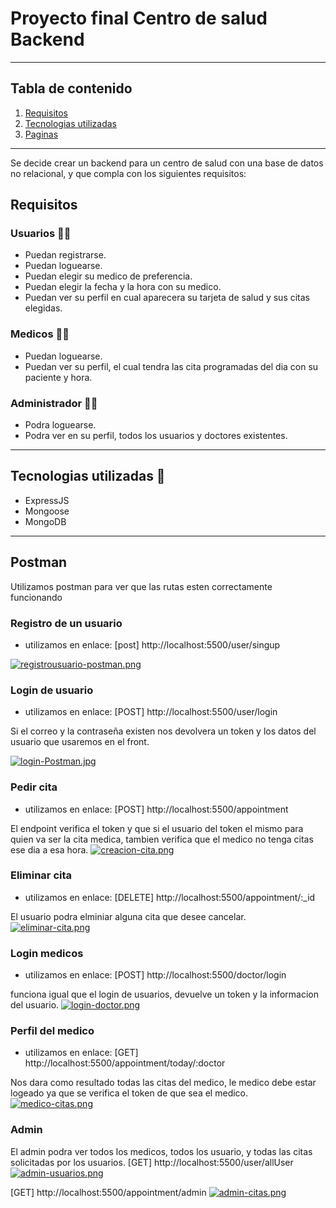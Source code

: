 # Proyecto final Centro de salud Backend
***

## Tabla de contenido
1. [Requisitos](#Requisitos)
2. [Tecnologias utilizadas](#Tecnologias_utilizadas)
3. [Paginas](#Paginas)
*** 
Se decide crear un backend para un centro de salud con una base de datos no relacional, y que compla con los siguientes requisitos:

## Requisitos

### Usuarios 🧑👩
* Puedan registrarse.
* Puedan loguearse.
* Puedan elegir su medico de preferencia.
* Puedan elegir la fecha y la hora con su medico.
* Puedan ver su perfil en cual aparecera su tarjeta de salud y sus citas elegidas.

### Medicos 👨‍⚕️
* Puedan loguearse.
* Puedan ver su perfil, el cual tendra las cita programadas del dia con su paciente y hora.

### Administrador 👨‍💼
* Podra loguearse.
* Podra ver en su perfil, todos los usuarios y doctores existentes.
***

## Tecnologias utilizadas 🦾

* ExpressJS
* Mongoose
* MongoDB
***

## Postman
 Utilizamos postman para ver que las rutas esten correctamente funcionando 

### Registro de un usuario

- utilizamos en enlace:
[post] http://localhost:5500/user/singup

[![registrousuario-postman.png](https://i.postimg.cc/k5W2vYbC/registrousuario-postman.png)](https://postimg.cc/FfsF9ZpC)

### Login de usuario 

- utilizamos en enlace:
[POST] http://localhost:5500/user/login

Si el correo y la contraseña existen nos devolvera un token y los datos del usuario que usaremos en el front.

[![login-Postman.jpg](https://i.postimg.cc/k4x43TNc/login-Postman.jpg)](https://postimg.cc/r0wc5CP0)

### Pedir cita 
- utilizamos en enlace:
[POST] http://localhost:5500/appointment

El endpoint verifica el token y que si el usuario del token el mismo para quien va ser la cita medica,
tambien verifica que el medico no tenga citas ese dia a esa hora.
[![creacion-cita.png](https://i.postimg.cc/g061Hrq1/creacion-cita.png)](https://postimg.cc/HJdSpYNt)

### Eliminar cita 
- utilizamos en enlace:
[DELETE] http://localhost:5500/appointment/:_id

El usuario podra elminiar alguna cita que desee cancelar.
[![eliminar-cita.png](https://i.postimg.cc/jSgYxGZd/eliminar-cita.png)](https://postimg.cc/MnQFt3Ch)

### Login medicos
- utilizamos en enlace:
[POST] http://localhost:5500/doctor/login

funciona igual que el login de usuarios, devuelve un token y la informacion del usuario.
[![login-doctor.png](https://i.postimg.cc/L5NHFhWN/login-doctor.png)](https://postimg.cc/JHHwb7Mk)

### Perfil del medico
- utilizamos en enlace:
[GET] http://localhost:5500/appointment/today/:doctor

Nos dara como resultado todas las citas del medico, le medico debe estar logeado ya que se verifica el token de que sea el medico.
[![medico-citas.png](https://i.postimg.cc/j2V8qhpj/medico-citas.png)](https://postimg.cc/r0JGQ5F6)

### Admin
El admin podra ver todos los medicos, todos los usuario, y todas las citas solicitadas por los usuarios.
 [GET] http://localhost:5500/user/allUser
 [![admin-usuarios.png](https://i.postimg.cc/qRfBszS5/admin-usuarios.png)](https://postimg.cc/v1zdMHQr)

[GET] http://localhost:5500/appointment/admin
 [![admin-citas.png](https://i.postimg.cc/GmsZkqRb/admin-citas.png)](https://postimg.cc/pmRGvQyS)









